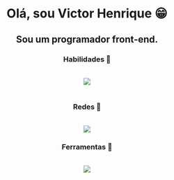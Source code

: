 <h1 align="center">Olá, sou Victor Henrique 😁</h1>
<h2 align="center">Sou um programador front-end.</h2>

<h3 align="center">Habilidades 📝</h3>
<div align="center" valign="top"><br>
  <img src="https://skillicons.dev/icons?i=js,html,css,react,vim" />
</div><br>

<h3 align="center">Redes 📲</h3>
<div align="center" valign="top"><br>
  <a href="https://linktr.ee/psycohnb"><img src="https://img.shields.io/badge/-Gmail-111111?style=for-the-badge&logo=gmail&logoColor=#f54236" target="_blank"></a>
</div>

<h3 align="center">Ferramentas 🔧</h3>
<div align="center" valign="top"><br>
<img src="https://skillicons.dev/icons?i=git,kubernetes,docker,c,vim" />

  </div>
